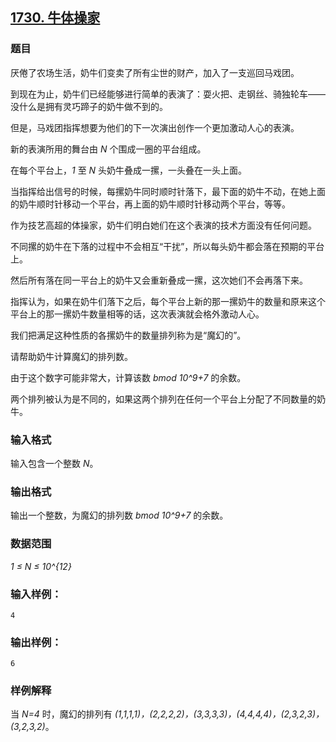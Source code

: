 ## [1730. 牛体操家](https://www.acwing.com/problem/content/1732/)

### 题目

厌倦了农场生活，奶牛们变卖了所有尘世的财产，加入了一支巡回马戏团。

到现在为止，奶牛们已经能够进行简单的表演了：耍火把、走钢丝、骑独轮车——没什么是拥有灵巧蹄子的奶牛做不到的。

但是，马戏团指挥想要为他们的下一次演出创作一个更加激动人心的表演。

新的表演所用的舞台由 *N* 个围成一圈的平台组成。

在每个平台上，*1* 至 *N* 头奶牛叠成一摞，一头叠在一头上面。

当指挥给出信号的时候，每摞奶牛同时顺时针落下，最下面的奶牛不动，在她上面的奶牛顺时针移动一个平台，再上面的奶牛顺时针移动两个平台，等等。

作为技艺高超的体操家，奶牛们明白她们在这个表演的技术方面没有任何问题。

不同摞的奶牛在下落的过程中不会相互“干扰”，所以每头奶牛都会落在预期的平台上。

然后所有落在同一平台上的奶牛又会重新叠成一摞，这次她们不会再落下来。

指挥认为，如果在奶牛们落下之后，每个平台上新的那一摞奶牛的数量和原来这个平台上的那一摞奶牛数量相等的话，这次表演就会格外激动人心。

我们把满足这种性质的各摞奶牛的数量排列称为是“魔幻的”。

请帮助奶牛计算魔幻的排列数。

由于这个数字可能非常大，计算该数 *bmod 10^9+7* 的余数。

两个排列被认为是不同的，如果这两个排列在任何一个平台上分配了不同数量的奶牛。

### 输入格式

输入包含一个整数 *N*。

### 输出格式

输出一个整数，为魔幻的排列数 *bmod 10^9+7* 的余数。

### 数据范围

*1 ≤ N ≤ 10^{12}*

### 输入样例：

```
4
```

### 输出样例：

```
6
```

### 样例解释

当 *N=4* 时，魔幻的排列有 *(1,1,1,1)，(2,2,2,2)，(3,3,3,3)，(4,4,4,4)，(2,3,2,3)，(3,2,3,2)*。
